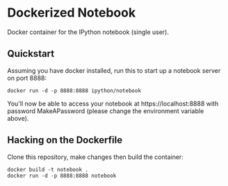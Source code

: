 Dockerized Notebook
===================

Docker container for the IPython notebook (single user).

## Quickstart

Assuming you have docker installed, run this to start up a notebook server on port 8888:

```
docker run -d -p 8888:8888 ipython/notebook
```

You'll now be able to access your notebook at https://localhost:8888 with password MakeAPassword (please change the environment variable above).

## Hacking on the Dockerfile

Clone this repository, make changes then build the container:

```
docker build -t notebook .
docker run -d -p 8888:8888 notebook
```
